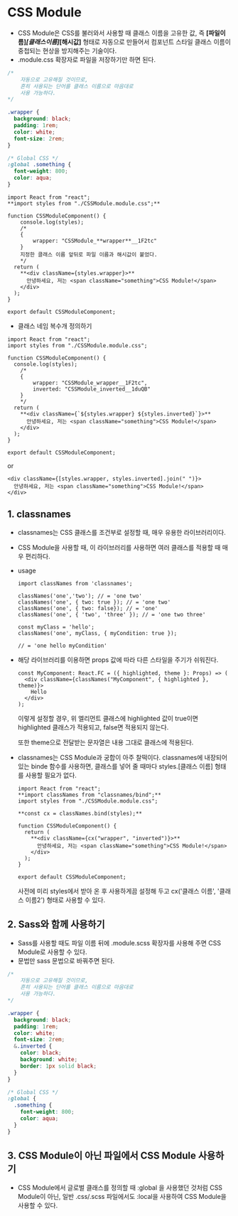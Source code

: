 # CSS Module

- CSS Module은 CSS를 불러와서 사용할 때 클래스 이름을 고유한 값, 즉 **[파일이름]_[클래스이름]_[해시값]** 형태로 자동으로 만들어서 컴포넌트 스타일 클래스 이름이 중첩되는 현상을 방지해주는 기술이다.
- .module.css 확장자로 파일을 저장하기만 하면 된다.

```css
/*
    자동으로 고유해질 것이므로,
    흔히 사용되는 단어를 클래스 이름으로 마음대로
    사용 가능하다.
*/

.wrapper {
  background: black;
  padding: 1rem;
  color: white;
  font-size: 2rem;
}

/* Global CSS */
:global .something {
  font-weight: 800;
  color: aqua;
}
```

```tsx
import React from "react";
**import styles from "./CSSModule.module.css";**

function CSSModuleComponent() {
	console.log(styles);
	/*
	{
		wrapper: "CSSModule_**wrapper**__1F2tc"
	}
	지정한 클래스 이름 앞뒤로 파일 이름과 해시값이 붙었다.
	*/
  return (
    **<div className={styles.wrapper}>**
      안녕하세요, 저는 <span className="something">CSS Module!</span>
    </div>
  );
}

export default CSSModuleComponent;
```

- 클래스 네임 복수개 정의하기

```tsx
import React from "react";
import styles from "./CSSModule.module.css";

function CSSModuleComponent() {
  console.log(styles);
	/*
	{
		wrapper: "CSSModule_wrapper__1F2tc",
		inverted: "CSSModule_inverted__1duQB"
	}
	*/
  return (
    **<div className={`${styles.wrapper} ${styles.inverted}`}>**
      안녕하세요, 저는 <span className="something">CSS Module!</span>
    </div>
  );
}

export default CSSModuleComponent;
```

or

```tsx
<div className={[styles.wrapper, styles.inverted].join(" ")}>
  안녕하세요, 저는 <span className="something">CSS Module!</span>
</div>
```

## 1. classnames

- classnames는 CSS 클래스를 조건부로 설정할 때, 매우 유용한 라이브러리이다.
- CSS Module을 사용할 때, 이 라이브러리를 사용하면 여러 클래스를 적용할 때 매우 편리하다.
- usage

  ```tsx
  import classNames from 'classnames';

  classNames('one','two'); // = 'one two'
  classNames('one', { two: true }); // = 'one two'
  classNames('one', { two: false}); // = 'one'
  classNames('one', { 'two', 'three' }); // = 'one two three'

  const myClass = 'hello';
  classNames('one', myClass, { myCondition: true });
  																		// = 'one hello myCondition'
  ```

- 해당 라이브러리를 이용하면 props 값에 따라 다른 스타일을 주기가 쉬워진다.

  ```tsx
  const MyComponent: React.FC = ({ highlighted, theme }: Props) => (
    <div className={classNames("MyComponent", { highlighted }, theme)}>
      Hello
    </div>
  );
  ```

  이렇게 설정할 경우, 위 엘리먼트 클래스에 highlighted 값이 true이면 highlighted 클래스가 적용되고, false면 적용되지 않는다.

  또한 theme으로 전달받는 문자열은 내용 그대로 클래스에 적용된다.

- classnames는 CSS Module과 궁합이 아주 찰떡이다. classnames에 내장되어 있는 binde 함수를 사용하면, 클래스를 넣어 줄 때마다 styles.[클래스 이름] 형태를 사용할 필요가 없다.

  ```tsx
  import React from "react";
  **import classNames from "classnames/bind";**
  import styles from "./CSSModule.module.css";

  **const cx = classNames.bind(styles);**

  function CSSModuleComponent() {
    return (
      **<div className={cx("wrapper", "inverted")}>**
  	    안녕하세요, 저는 <span className="something">CSS Module!</span>
  	  </div>
    );
  }

  export default CSSModuleComponent;
  ```

  사전에 미리 styles에서 받아 온 후 사용하게끔 설정해 두고 cx('클래스 이름', '클래스 이름2') 형태로 사용할 수 있다.

## 2. Sass와 함께 사용하기

- Sass를 사용할 때도 파일 이름 뒤에 .module.scss 확장자를 사용해 주면 CSS Module로 사용할 수 있다.
- 문법만 sass 문법으로 바꿔주면 된다.

```scss
/*
    자동으로 고유해질 것이므로,
    흔히 사용되는 단어를 클래스 이름으로 마음대로
    사용 가능하다.
*/

.wrapper {
  background: black;
  padding: 1rem;
  color: white;
  font-size: 2rem;
  &.inverted {
    color: black;
    background: white;
    border: 1px solid black;
  }
}

/* Global CSS */
:global {
  .something {
    font-weight: 800;
    color: aqua;
  }
}
```

## 3. CSS Module이 아닌 파일에서 CSS Module 사용하기

- CSS Module에서 글로벌 클래스를 정의할 때 :global 을 사용했던 것처럼 CSS Module이 아닌, 일반 .css/.scss 파일에서도 :local을 사용하여 CSS Module을 사용할 수 있다.
